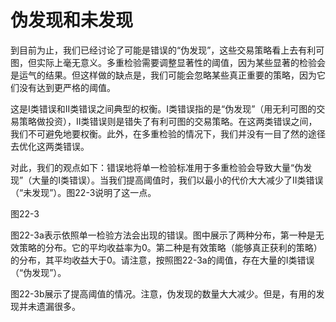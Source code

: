 # 伪发现和未发现

到目前为止，我们已经讨论了可能是错误的“伪发现”，这些交易策略看上去有利可图，但实际上毫无意义。多重检验需要调整显著性的阈值，因为某些显著的检验会是运气的结果。但这样做的缺点是，我们可能会忽略某些真正重要的策略，因为它们没有达到更严格的阈值。

这是I类错误和II类错误之间典型的权衡。I类错误指的是“伪发现”（用无利可图的交易策略做投资），II类错误则是错失了有利可图的交易策略。在这两类错误之间，我们不可避免地要权衡。此外，在多重检验的情况下，我们并没有一目了然的途径去优化这两类错误。

对此，我们的观点如下：错误地将单一检验标准用于多重检验会导致大量“伪发现”（大量的I类错误）。当我们提高阈值时，我们以最小的代价大大减少了II类错误（“未发现”）。图22-3说明了这一点。

[](http://popImage?src='../Images/547-1.jpg')

图22-3

图22-3a表示依照单一检验方法会出现的错误。图中展示了两种分布，第一种是无效策略的分布。它的平均收益率为0。第二种是有效策略（能够真正获利的策略）的分布，其平均收益大于0。请注意，按照图22-3a的阈值，存在大量的I类错误（“伪发现”）。

图22-3b展示了提高阈值的情况。注意，伪发现的数量大大减少。但是，有用的发现并未遗漏很多。